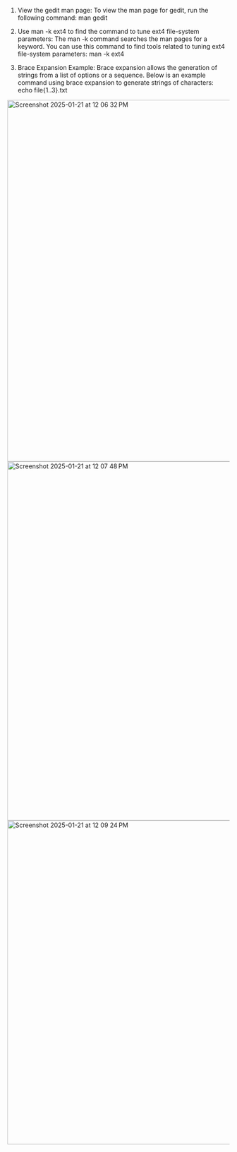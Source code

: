 1. View the gedit man page:
To view the man page for gedit, run the following command:
man gedit

2. Use man -k ext4 to find the command to tune ext4 file-system parameters:
The man -k command searches the man pages for a keyword. You can use this command to find tools related to tuning ext4 file-system parameters:
man -k ext4

3. Brace Expansion Example:
Brace expansion allows the generation of strings from a list of options or a sequence. Below is an example command using brace expansion to generate strings of characters:
echo file{1..3}.txt
<img width="819" alt="Screenshot 2025-01-21 at 12 06 32 PM" src="https://github.com/user-attachments/assets/8dbea383-adba-472e-93cb-2cf46e9accec" />



<img width="813" alt="Screenshot 2025-01-21 at 12 07 48 PM" src="https://github.com/user-attachments/assets/3dc2b776-746d-4e07-828e-137bcd9b0cd4" />



<img width="734" alt="Screenshot 2025-01-21 at 12 09 24 PM" src="https://github.com/user-attachments/assets/780c7ccc-5410-42f1-aab8-d1a44afb8e8f" />


